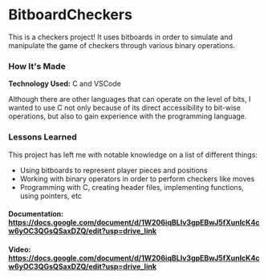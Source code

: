 # BitboardCheckers
This is a checkers project! It uses bitboards in order to simulate and manipulate the game of checkers through various binary operations.

### How It's Made
**Technology Used:** C and VSCode

Although there are other languages that can operate on the level of bits, I wanted to use C not only because of its direct accessibility to bit-wise operations, but also to gain experience with the programming language.

### Lessons Learned
This project has left me with notable knowledge on a list of different things:
- Using bitboards to represent player pieces and positions
- Working with binary operators in order to perform checkers like moves
- Programming with C, creating header files, implementing functions, using pointers, etc

#### Documentation: https://docs.google.com/document/d/1W206iqBLIv3gpEBwJ5fXunIcK4cw6yOC3QGsQSaxDZQ/edit?usp=drive_link
#### Video: https://docs.google.com/document/d/1W206iqBLIv3gpEBwJ5fXunIcK4cw6yOC3QGsQSaxDZQ/edit?usp=drive_link
